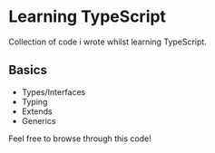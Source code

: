 # Learning TypeScript

Collection of code i wrote whilst learning TypeScript.

## Basics

- Types/Interfaces
- Typing
- Extends
- Generics

Feel free to browse through this code!